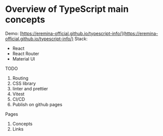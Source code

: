# Overview of TypeScript main concepts

Demo: [https://eremina-official.github.io/typescript-info/](https://eremina-official.github.io/typescript-info/)
Stack: 
- React
- React Router
- Material UI


TODO
1. Routing
2. CSS library
3. linter and prettier
4. Vitest
5. CI/CD
6. Publish on github pages

Pages
1. Concepts
2. Links

